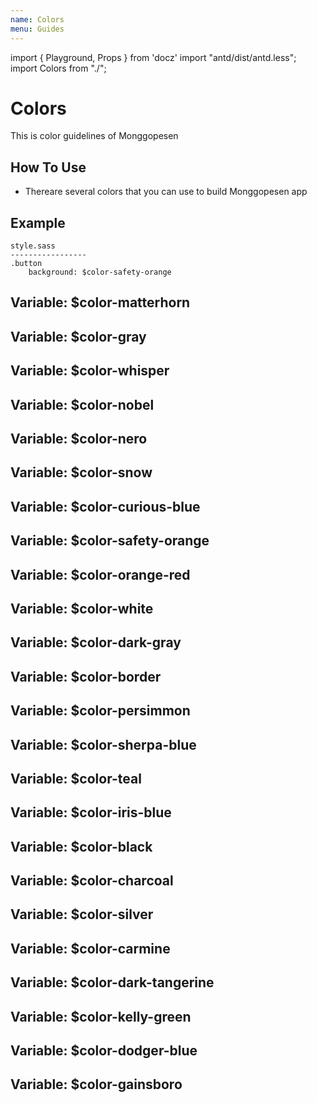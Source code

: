 ```yaml
---
name: Colors
menu: Guides
---
```


import { Playground, Props } from 'docz'
import "antd/dist/antd.less";
import Colors from "./";

# Colors
This is color guidelines of Monggopesen

## How To Use
- Thereare several colors that you can use to build Monggopesen app

## Example
    style.sass
    -----------------
    .button
        background: $color-safety-orange

## Variable: $color-matterhorn
<Colors type="type1"></Colors>

## Variable: $color-gray 
<Colors type="type2"></Colors>

## Variable: $color-whisper
<Colors type="type3"></Colors>

## Variable: $color-nobel
<Colors type="type4"></Colors>

## Variable: $color-nero
<Colors type="type5"></Colors>

## Variable: $color-snow
<Colors type="type6"></Colors>

## Variable: $color-curious-blue
<Colors type="type7"></Colors>

## Variable: $color-safety-orange 
<Colors type="type8"></Colors>

## Variable: $color-orange-red
<Colors type="type9"></Colors>

## Variable: $color-white
<Colors type="type10"></Colors>

## Variable: $color-dark-gray
<Colors type="type11"></Colors>

## Variable: $color-border
<Colors type="type12"></Colors>

## Variable: $color-persimmon
<Colors type="type13"></Colors>

## Variable: $color-sherpa-blue
<Colors type="type14"></Colors>

## Variable: $color-teal
<Colors type="type15"></Colors>

## Variable: $color-iris-blue
<Colors type="type16"></Colors>

## Variable: $color-black
<Colors type="type17"></Colors>

## Variable: $color-charcoal
<Colors type="type18"></Colors>

## Variable: $color-silver
<Colors type="type19"></Colors>

## Variable: $color-carmine
<Colors type="type20"></Colors>

## Variable: $color-dark-tangerine
<Colors type="type21"></Colors>

## Variable: $color-kelly-green
<Colors type="type22"></Colors>

## Variable: $color-dodger-blue
<Colors type="type23"></Colors>

## Variable: $color-gainsboro
<Colors type="type24"></Colors>